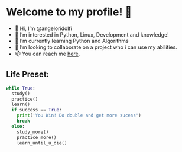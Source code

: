 # Welcome to my profile! 🐧
- 🖖 Hi, I’m @angeloridolfi
- 👀 I’m interested in Python, Linux, Development and knowledge!
- 🌱 I’m currently learning Python and Algorithms
- 💞️ I’m looking to collaborate on a project who i can use my abilities.
- 📫 You can reach me [here](https://instagram.com/ecologelo).

## Life Preset:

```python
while True:
  study()
  practice()
  learn()
  if success == True:
    print('You Win! Do double and get more sucess')
    break
  else:
    study_more()
    practice_more()
    learn_until_u_die()
    
```
